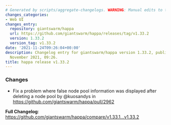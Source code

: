 ```yaml
---
# Generated by scripts/aggregate-changelogs. WARNING: Manual edits to this files will be overwritten.
changes_categories:
- Web UI
changes_entry:
  repository: giantswarm/happa
  url: https://github.com/giantswarm/happa/releases/tag/v1.33.2
  version: 1.33.2
  version_tag: v1.33.2
date: '2021-11-24T09:26:04+00:00'
description: Changelog entry for giantswarm/happa version 1.33.2, published on 24
  November 2021, 09:26.
title: happa release v1.33.2
---
```


### Changes

* Fix a problem where false node pool information was displayed after deleting a node pool by @kuosandys in https://github.com/giantswarm/happa/pull/2962

**Full Changelog**: https://github.com/giantswarm/happa/compare/v1.33.1...v1.33.2
